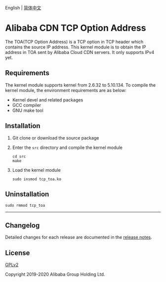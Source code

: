 English | [简体中文](README-CN.md)

# Alibaba CDN TCP Option Address

The TOA(TCP Option Address) is a TCP option in TCP header which contains the source IP address.
This kernel module is to obtain the IP address in TOA sent by Alibaba Cloud CDN servers.
It only supports IPv4 yet.

## Requirements

The kernel module supports kernel from 2.6.32 to 5.10.134.
To compile the kernel module, the environment requirements are as below:

- Kernel devel and related packages
- GCC compiler
- GNU make tool

## Installation

1. Git clone or download the source package
2. Enter the `src` directory and compile the kernel module

    ```
    cd src
    make
    ```

3. Load the kernel module

    ```
    sudo insmod tcp_toa.ko
    ```

## Uninstallation

```
sudo rmmod tcp_toa
```

---

## Changelog
Detailed changes for each release are documented in the [release notes](CHANGELOG).

## License
[GPLv2](https://www.gnu.org/licenses/old-licenses/gpl-2.0.txt)

Copyright 2019-2020 Alibaba Group Holding Ltd.
